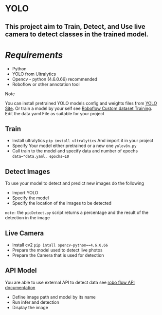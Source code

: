 # YOLO
## This project aim to Train, Detect, and Use live camera to detect classes in the trained model.

# ***Requirements***
- Python
- YOLO from Ultralytics
- Opencv - python (4.6.0.66) recommended
- Roboflow or other annotation tool

> [!note]
> You can install pretrained YOLO models config and weights files from [YOLO Site](https://pjreddie.com/darknet/yolo/).
> Or train a model by your self see [Roboflow Custom dataset Training](https://blog.roboflow.com/how-to-train-yolov8-on-a-custom-dataset/).
> Edit the data.yaml File as suitable for your project 

##  Train
* Install ultralytics `pip install ultralytics`
And import it in your project
* Specify Your model either pretrained or a new one `yolov8n.py`
* Call train to the model and specify data and number of epochs `data="data.yaml, epochs=10`

## Detect Images
To use your model to detect and predict new images do the following
* Import YOLO
* Specify the model
* Specify the location of the images to be detected

`note:` the `picDetect.py` script returns a percentage and the result of the detection in the image  
## Live Camera
* Install cv2 `pip intall opencv-python==4.6.0.66`
* Prepare the model used to detect live photos
* Prepare the Camera that is used for detection

## API Model
You are able to use external API to detect data see [robo flow API documentation](https://inference.roboflow.com/quickstart/explore_models/#run-a-private-fine-tuned-model)
* Define image path and model by its name 
* Run infer and detection 
* Display the image